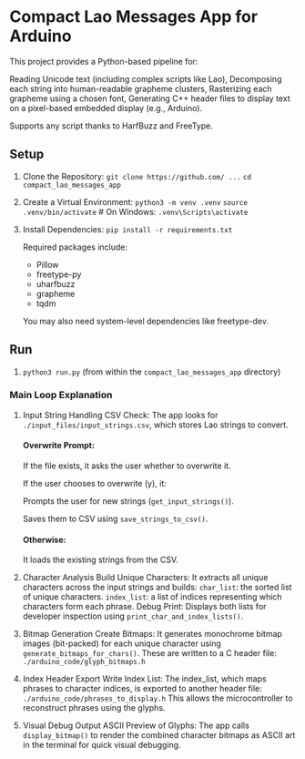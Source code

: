 # Compact Lao Messages App for Arduino

This project provides a Python-based pipeline for:

Reading Unicode text (including complex scripts like Lao),
Decomposing each string into human-readable grapheme clusters,
Rasterizing each grapheme using a chosen font,
Generating C++ header files to display text on a pixel-based embedded display (e.g., Arduino).

Supports any script thanks to HarfBuzz and FreeType.

## Setup

1. Clone the Repository:
`git clone https://github.com/ ...`
`cd compact_lao_messages_app`
2. Create a Virtual Environment:
`python3 -m venv .venv`
`source .venv/bin/activate`   # On Windows: `.venv\Scripts\activate`
3. Install Dependencies:
`pip install -r requirements.txt`

    Required packages include:
    * Pillow
    * freetype-py
    * uharfbuzz
    * grapheme
    * tqdm

    You may also need system-level dependencies like freetype-dev.

## Run

1. `python3 run.py` (from within the `compact_lao_messages_app` directory)

### Main Loop Explanation

1.  Input String Handling
    CSV Check:
    The app looks for `./input_files/input_strings.csv`, which stores Lao strings to convert.

    #### Overwrite Prompt:
    If the file exists, it asks the user whether to overwrite it.

    If the user chooses to overwrite (y), it:

    Prompts the user for new strings (`get_input_strings()`).

    Saves them to CSV using `save_strings_to_csv()`.
    
    #### Otherwise:
    It loads the existing strings from the CSV.

2.  Character Analysis
    Build Unique Characters:
    It extracts all unique characters across the input strings and builds:
    `char_list`: the sorted list of unique characters.
    `index_list`: a list of indices representing which characters form each phrase.
    Debug Print:
    Displays both lists for developer inspection using `print_char_and_index_lists()`.

3.  Bitmap Generation
    Create Bitmaps:
    It generates monochrome bitmap images (bit-packed) for each unique character using `generate_bitmaps_for_chars()`.
    These are written to a C header file: `./arduino_code/glyph_bitmaps.h`

4.  Index Header Export
    Write Index List:
    The index_list, which maps phrases to character indices, is exported to another header file:
    `./arduino_code/phrases_to_display.h`
    This allows the microcontroller to reconstruct phrases using the glyphs.

5.  Visual Debug Output
    ASCII Preview of Glyphs:
    The app calls `display_bitmap()` to render the combined character bitmaps as ASCII art in the terminal for quick visual debugging.


